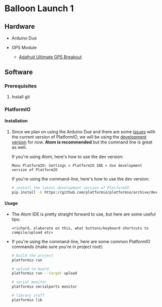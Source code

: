 # Balloon Launch 1

## Hardware

- Arduino Due

- GPS Module

	- [Adafruit Ultimate GPS Breakout](https://www.adafruit.com/product/746)

## Software

### Prerequisites

1. Install git

### PlatformIO

#### Installation

1. Since we plan on using the Arduino Due and there are some [issues](https://github.com/platformio/platformio/issues/710) with the current version of PlatformIO, we will be using the [development version](https://github.com/platformio/platformio/issues/710) for now. **Atom is recommended**  but the command line is great as well.

	If you're using Atom, here's how to use the dev version:
    
    ```
    Menu PlatformIO: Settings > PlatformIO IDE > Use development version of PlatformIO
    ```

	If you're using the command-line, here's how to use the dev version:
    
    ```sh
    # install the latest development version of PlatformIO
	pip install -U https://github.com/platformio/platformio/archive/develop.zip
    ```

#### Usage

- The Atom IDE is pretty straight forward to use, but here are some useful tips:

      <richard, elaborate on this, what buttons/keyboard shortcuts to compile/upload etc>

- If you're using the command-line, here are some common PlatformIO commands (make sure you're in project root):

	 ``` sh
     # build the project
     platformio run
     
     # upload to board
     platformio run --target upload
     
     # serial monitor
     platformio serialports monitor
     
     # library stuff
     platformio lib 
     ```

